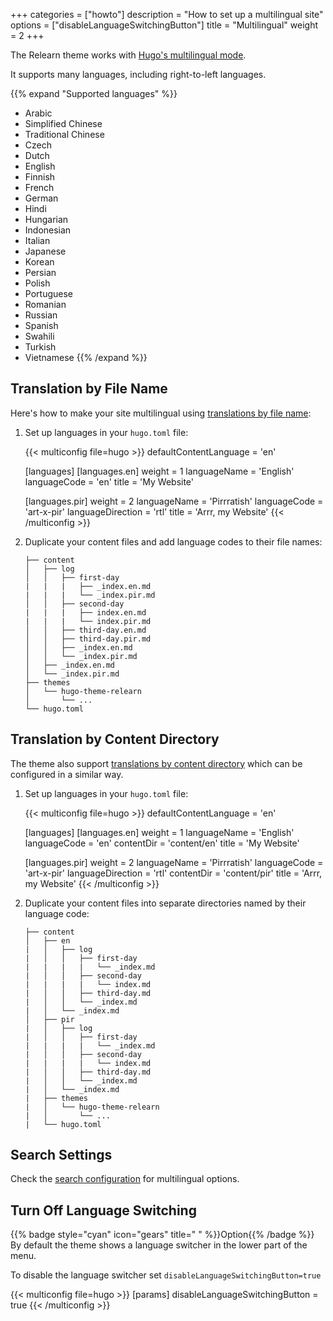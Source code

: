 +++
categories = ["howto"]
description = "How to set up a multilingual site"
options = ["disableLanguageSwitchingButton"]
title = "Multilingual"
weight = 2
+++

The Relearn theme works with [Hugo's multilingual mode](https://gohugo.io/content-management/multilingual/).

It supports many languages, including right-to-left languages.

{{% expand "Supported languages" %}}
- Arabic
- Simplified Chinese
- Traditional Chinese
- Czech
- Dutch
- English
- Finnish
- French
- German
- Hindi
- Hungarian
- Indonesian
- Italian
- Japanese
- Korean
- Persian
- Polish
- Portuguese
- Romanian
- Russian
- Spanish
- Swahili
- Turkish
- Vietnamese
{{% /expand %}}

## Translation by File Name

Here's how to make your site multilingual using [translations by file name](https://gohugo.io/content-management/multilingual/#translation-by-file-name):

1. Set up languages in your `hugo.toml` file:

    {{< multiconfig file=hugo >}}
    defaultContentLanguage = 'en'

    [languages]
      [languages.en]
        weight = 1
        languageName = 'English'
        languageCode = 'en'
        title = 'My Website'

      [languages.pir]
        weight = 2
        languageName = 'Pirrratish'
        languageCode = 'art-x-pir'
        languageDirection = 'rtl'
        title = 'Arrr, my Website'
    {{< /multiconfig >}}

2. Duplicate your content files and add language codes to their file names:

    ````plaintext
    ├── content
    │   ├── log
    │   │   ├── first-day
    |   |   |   ├── _index.en.md
    |   |   |   └── _index.pir.md
    │   │   ├── second-day
    |   |   |   ├── index.en.md
    |   |   |   └── index.pir.md
    │   │   ├── third-day.en.md
    │   │   ├── third-day.pir.md
    │   │   ├── _index.en.md
    │   │   └── _index.pir.md
    │   ├── _index.en.md
    │   └── _index.pir.md
    ├── themes
    │   └── hugo-theme-relearn
    │       └── ...
    └── hugo.toml
    ````

## Translation by Content Directory

The theme also support [translations by content directory](https://gohugo.io/content-management/multilingual/#translation-by-content-directory) which can be configured in a similar way.

1. Set up languages in your `hugo.toml` file:

    {{< multiconfig file=hugo >}}
    defaultContentLanguage = 'en'

    [languages]
      [languages.en]
        weight = 1
        languageName = 'English'
        languageCode = 'en'
        contentDir = 'content/en'
        title = 'My Website'

      [languages.pir]
        weight = 2
        languageName = 'Pirrratish'
        languageCode = 'art-x-pir'
        languageDirection = 'rtl'
        contentDir = 'content/pir'
        title = 'Arrr, my Website'
    {{< /multiconfig >}}

2. Duplicate your content files into separate directories named by their language code:

    ````plaintext
    ├── content
    │   ├── en
    |   │   ├── log
    |   │   │   ├── first-day
    |   |   |   |   └── _index.md
    |   │   │   ├── second-day
    |   |   |   |   └── index.md
    |   │   │   ├── third-day.md
    |   │   │   └── _index.md
    |   │   └── _index.md
    │   ├── pir
    |   │   ├── log
    |   │   │   ├── first-day
    |   |   |   |   └── _index.md
    |   │   │   ├── second-day
    |   |   |   |   └── index.md
    |   │   │   ├── third-day.md
    |   │   │   └── _index.md
    |   │   └── _index.md
    |   ├── themes
    |   │   └── hugo-theme-relearn
    |   │       └── ...
    |   └── hugo.toml
    ````


## Search Settings

Check the [search configuration](configuration/sidebar/search#mixed-language-support) for multilingual options.

## Turn Off Language Switching

{{% badge style="cyan" icon="gears" title=" " %}}Option{{% /badge %}} By default the theme shows a language switcher in the lower part of the menu.

To disable the language switcher set `disableLanguageSwitchingButton=true`

{{< multiconfig file=hugo >}}
[params]
  disableLanguageSwitchingButton = true
{{< /multiconfig >}}
